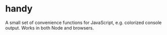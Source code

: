 # handy
A small set of convenience functions for JavaScript, e.g. colorized console output. Works in both Node and browsers.

